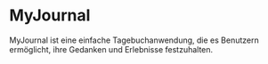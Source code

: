 # MyJournal

MyJournal ist eine einfache Tagebuchanwendung, die es Benutzern ermöglicht, ihre Gedanken und Erlebnisse festzuhalten.
